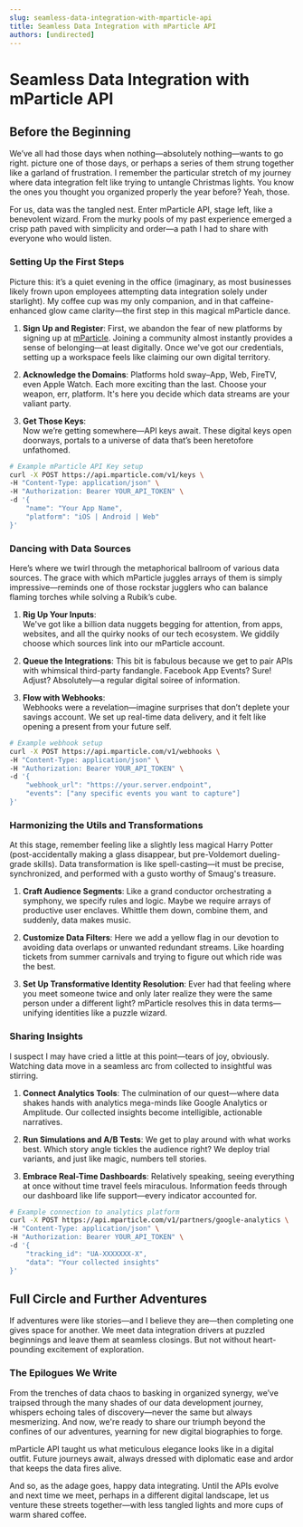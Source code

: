 ```yaml
---
slug: seamless-data-integration-with-mparticle-api
title: Seamless Data Integration with mParticle API
authors: [undirected]
---
```



# Seamless Data Integration with mParticle API

## Before the Beginning

We’ve all had those days when nothing—absolutely nothing—wants to go right. picture one of those days, or perhaps a series of them strung together like a garland of frustration. I remember the particular stretch of my journey where data integration felt like trying to untangle Christmas lights. You know the ones you thought you organized properly the year before? Yeah, those.

For us, data was the tangled nest. Enter mParticle API, stage left, like a benevolent wizard. From the murky pools of my past experience emerged a crisp path paved with simplicity and order—a path I had to share with everyone who would listen.

### Setting Up the First Steps

Picture this: it’s a quiet evening in the office (imaginary, as most businesses likely frown upon employees attempting data integration solely under starlight). My coffee cup was my only companion, and in that caffeine-enhanced glow came clarity—the first step in this magical mParticle dance.

1. **Sign Up and Register**: 
   First, we abandon the fear of new platforms by signing up at [mParticle](https://www.mparticle.com). Joining a community almost instantly provides a sense of belonging—at least digitally. Once we've got our credentials, setting up a workspace feels like claiming our own digital territory.

2. **Acknowledge the Domains**: 
   Platforms hold sway–App, Web, FireTV, even Apple Watch. Each more exciting than the last. Choose your weapon, err, platform. It's here you decide which data streams are your valiant party.

3. **Get Those Keys**:  
   Now we’re getting somewhere—API keys await. These digital keys open doorways, portals to a universe of data that’s been heretofore unfathomed.

```bash
# Example mParticle API Key setup
curl -X POST https://api.mparticle.com/v1/keys \
-H "Content-Type: application/json" \
-H "Authorization: Bearer YOUR_API_TOKEN" \
-d '{
    "name": "Your App Name",
    "platform": "iOS | Android | Web"
}'
```

### Dancing with Data Sources

Here’s where we twirl through the metaphorical ballroom of various data sources. The grace with which mParticle juggles arrays of them is simply impressive—reminds one of those rockstar jugglers who can balance flaming torches while solving a Rubik’s cube.

1. **Rig Up Your Inputs**:  
   We've got like a billion data nuggets begging for attention, from apps, websites, and all the quirky nooks of our tech ecosystem. We giddily choose which sources link into our mParticle account.

2. **Queue the Integrations**: 
   This bit is fabulous because we get to pair APIs with whimsical third-party fandangle. Facebook App Events? Sure! Adjust? Absolutely—a regular digital soiree of information.

3. **Flow with Webhooks**:  
   Webhooks were a revelation—imagine surprises that don’t deplete your savings account. We set up real-time data delivery, and it felt like opening a present from your future self.
   
```bash
# Example webhook setup
curl -X POST https://api.mparticle.com/v1/webhooks \
-H "Content-Type: application/json" \
-H "Authorization: Bearer YOUR_API_TOKEN" \
-d '{
    "webhook_url": "https://your.server.endpoint",
    "events": ["any specific events you want to capture"]
}'
```

### Harmonizing the Utils and Transformations

At this stage, remember feeling like a slightly less magical Harry Potter (post-accidentally making a glass disappear, but pre-Voldemort dueling-grade skills). Data transformation is like spell-casting—it must be precise, synchronized, and performed with a gusto worthy of Smaug's treasure.

1. **Craft Audience Segments**: 
   Like a grand conductor orchestrating a symphony, we specify rules and logic. Maybe we require arrays of productive user enclaves. Whittle them down, combine them, and suddenly, data makes music. 

2. **Customize Data Filters**: 
   Here we add a yellow flag in our devotion to avoiding data overlaps or unwanted redundant streams. Like hoarding tickets from summer carnivals and trying to figure out which ride was the best.
   
3. **Set Up Transformative Identity Resolution**: 
   Ever had that feeling where you meet someone twice and only later realize they were the same person under a different light? mParticle resolves this in data terms—unifying identities like a puzzle wizard.

### Sharing Insights

I suspect I may have cried a little at this point—tears of joy, obviously. Watching data move in a seamless arc from collected to insightful was stirring.

1. **Connect Analytics Tools**: 
   The culmination of our quest—where data shakes hands with analytics mega-minds like Google Analytics or Amplitude. Our collected insights become intelligible, actionable narratives.

2. **Run Simulations and A/B Tests**: 
   We get to play around with what works best. Which story angle tickles the audience right? We deploy trial variants, and just like magic, numbers tell stories.
   
3. **Embrace Real-Time Dashboards**: 
   Relatively speaking, seeing everything at once without time travel feels miraculous. Information feeds through our dashboard like life support—every indicator accounted for.
   
```bash
# Example connection to analytics platform
curl -X POST https://api.mparticle.com/v1/partners/google-analytics \
-H "Content-Type: application/json" \
-H "Authorization: Bearer YOUR_API_TOKEN" \
-d '{
    "tracking_id": "UA-XXXXXXX-X",
    "data": "Your collected insights"
}'
```

## Full Circle and Further Adventures

If adventures were like stories—and I believe they are—then completing one gives space for another. We meet data integration drivers at puzzled beginnings and leave them at seamless closings. But not without heart-pounding excitement of exploration.

### The Epilogues We Write

From the trenches of data chaos to basking in organized synergy, we’ve traipsed through the many shades of our data development journey, whispers echoing tales of discovery—never the same but always mesmerizing. And now, we're ready to share our triumph beyond the confines of our adventures, yearning for new digital biographies to forge.

mParticle API taught us what meticulous elegance looks like in a digital outfit. Future journeys await, always dressed with diplomatic ease and ardor that keeps the data fires alive.

And so, as the adage goes, happy data integrating. Until the APIs evolve and next time we meet, perhaps in a different digital landscape, let us venture these streets together—with less tangled lights and more cups of warm shared coffee.